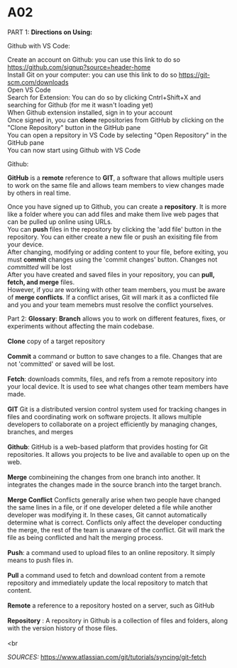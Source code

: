# A02
PART 1:
**Directions on Using:**

Github with VS Code:

Create an account on Github: you can use this link to do so https://github.com/signup?source=header-home 
<br> 
Install Git on your computer: you can use this link to do so https://git-scm.com/downloads 
<br>
Open VS Code
<br>
Search for Extension: You can do so by clicking Cntrl+Shift+X and searching for Github (for me it wasn't loading yet)
<br>
When Github extension installed, sign in to your account
<br>
Once signed in, you can **clone** repositories from GitHub by clicking on the "Clone Repository" button in the GitHub pane
<br>
You can open a repsitory in VS Code by selecting "Open Repository" in the GitHub pane 
<br>
You can now start using Github with VS Code
  


  Github:

  **GitHub** is a **remote** reference to **GIT**, a software that allows multiple users to work on the same file and allows team members to view changes made by others in real time. 
  
Once you have signed up to Github, you can create a **repository**. It is more like a folder where you can add files and make them live web pages that can be pulled up online using     URLs.
<br>
You can **push** files in the repository by clicking the 'add file' button in the repository. You can either create a new file or push an exisiting file from your device. 
<br>
After changing, modifying or adding content to your file, before exiting, you must **commit** changes using the 'commit changes' button. Changes not *committed* will be lost
<br>
After you have created and saved files in your repository, you can **pull, fetch, and merge** files. 
<br>
However, if you are working with other team members, you must be aware of **merge conflicts**. If a conflict arises, Git will mark it as a conflicted file and you and your team         memebrs must resolve the conflict yourselves. 
  

    




Part 2: **Glossary**:
 **Branch** allows you to work on different features, fixes, or experiments without affecting the main codebase. 
  <br><br>
  **Clone** copy of a target repository
  <br><br>
  **Commit** a command or button to save changes to a file. Changes that are not 'committed' or saved will be lost. 
<br><br>
  **Fetch**:  downloads commits, files, and refs from a remote repository into your local device. It is used to see what changes other team members have made.
 <br><br>
  **GIT** Git is a distributed version control system used for tracking changes in files and coordinating work on software projects. It allows multiple developers to collaborate on a             project efficiently by managing changes, branches, and merges
  <br><br>
  **Github**: GitHub is a web-based platform that provides hosting for Git repositories. It allows you projects to be live and available to open up on the web.
  <br><br>
  **Merge**  combineining the changes from one branch into another. It integrates the changes made in the source branch into the target branch.
  <br><br>
  **Merge Conflict** Conflicts generally arise when two people have changed the same lines in a file, or if one developer deleted a file while another developer was modifying it. In                       these cases, Git cannot automatically determine what is correct. Conflicts only affect the developer conducting the merge, the rest of the team is unaware of the                         conflict. Git will mark the file as being conflicted and halt the merging process.
  <br><br>
  **Push**:  a command used to upload files to an online repository. It simply means to push files in.
  <br><br>
  **Pull** a command used to fetch and download content from a remote repository and immediately update the local repository to match that content.
  <br><br>
  **Remote** a reference to a repository hosted on a server, such as GitHub
  <br><br>
  **Repository** : A repository in Github is a collection of files and folders, along with the version history of those files.
<br><br><br

  *SOURCES:*
  https://www.atlassian.com/git/tutorials/syncing/git-fetch

